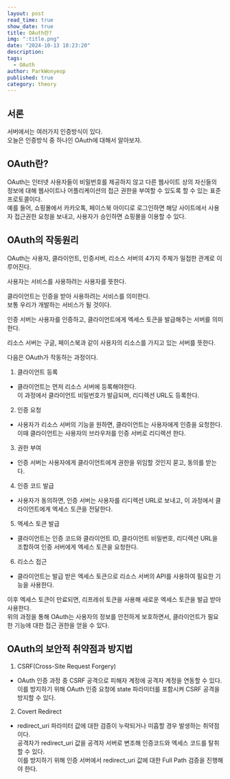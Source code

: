 ```yaml
---
layout: post
read_time: true
show_date: true
title: OAuth란?
img: ":title.png"
date: "2024-10-13 18:23:20"
description: 
tags:
  - OAuth
author: ParkWonyeop
published: true
category: theory
---
```

## 서론

서버에서는 여러가지 인증방식이 있다.  
오늘은 인증방식 중 하나인 OAuth에 대해서 알아보자.  

## OAuth란?

OAuth는 인터넷 사용자들이 비밀번호를 제공하지 않고 다른 웹사이트 상의 자신들의 정보에 대해 웹사이트나 어플리케이션의 접근 권한을 부여할 수 있도록 할 수 있는 표준 프로토콜이다.  
예를 들어, 쇼핑몰에서 카카오톡, 페이스북 아이디로 로그인하면 해당 사이트에서 사용자 접근권한 요청을 보내고, 사용자가 승인하면 쇼핑몰을 이용할 수 있다.  

## OAuth의 작동원리

OAuth는 사용자, 클라이언트, 인증서버, 리소스 서버의 4가지 주체가 밀접한 관계로 이루어진다.  

사용자는 서비스를 사용하려는 사용자를 뜻한다.  
  
클라이언트는 인증을 받아 사용하려는 서비스를 의미한다.  
보통 우리가 개발하는 서비스가 될 것이다.  
  
인증 서버는 사용자를 인증하고, 클라이언트에게 엑세스 토큰을 발급해주는 서버를 의미한다.  
  
리소스 서버는 구글, 페이스북과 같이 사용자의 리소스를 가지고 있는 서버를 뜻한다.  
  
다음은 OAuth가 작동하는 과정이다.  
  
1. 클라이언트 등록  
- 클라이언트는 먼저 리소스 서버에 등록해야한다.  
이 과정에서 클라이언트 비밀번호가 발급되며, 리디렉션 URL도 등록한다.  
  
2. 인증 요청  
- 사용자가 리소스 서버의 기능을 원하면, 클라이언트는 사용자에게 인증을 요청한다.  
이때 클라이언트는 사용자의 브라우저를 인증 서버로 리디렉션 한다.  
  
3. 권한 부여  
- 인증 서버는 사용자에게 클라이언트에게 권한을 위임할 것인지 묻고, 동의를 받는다.  
  
4. 인증 코드 발급  
- 사용자가 동의하면, 인증 서버는 사용자를 리디렉션 URL로 보내고, 이 과정에서 클라이언트에게 엑세스 토큰을 전달한다.  
  
5. 엑세스 토큰 발급  
- 클라이언트는 인증 코드와 클라이언트 ID, 클라이언트 비밀번호, 리디렉션 URL을 조합하여 인증 서버에게 엑세스 토큰을 요청한다.  
  
6. 리소스 접근  
- 클라이언트는 발급 받은 엑세스 토큰으로 리소스 서버의 API를 사용하여 필요한 기능을 사용한다.  
  
이후 엑세스 토큰이 만료되면, 리프레쉬 토큰을 사용해 새로운 엑세스 토큰을 발급 받아 사용한다.  
위의 과정을 통해 OAuth는 사용자의 정보를 안전하게 보호하면서, 클라이언트가 필요한 기능에 대한 접근 권한을 얻을 수 있다.  

## OAuth의 보안적 취약점과 방지법

1. CSRF(Cross-Site Request Forgery)  
- OAuth 인증 과정 중 CSRF 공격으로 피해자 계정에 공격자 계정을 연동할 수 있다.  
이를 방지하기 위해 OAuth 인증 요청에 state 파라미터를 포함시켜 CSRF 공격을 방지할 수 있다.  

2. Covert Redirect  
- redirect_uri 파라미터 값에 대한 검증이 누락되거나 미흡할 경우 발생하는 취약점이다.  
공격자가 redirect_uri 값을 공격자 서버로 변조해 인증코드와 엑세스 코드를 탈취할 수 있다.  
이를 방지하기 위해 인증 서버에서 redirect_uri 값에 대한 Full Path 검증을 진행해야 한다.  
